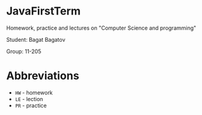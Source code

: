# JavaFirstTerm

Homework, practice and lectures on "Computer Science and programming"

Student: Bagat Bagatov

Group: 11-205

# Abbreviations
* `HW` - homework
* `LE` - lection
* `PR` - practice
